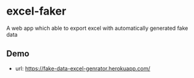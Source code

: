 # excel-faker
A web app which able to export excel with automatically generated fake data

## Demo
- url: https://fake-data-excel-genrator.herokuapp.com/

